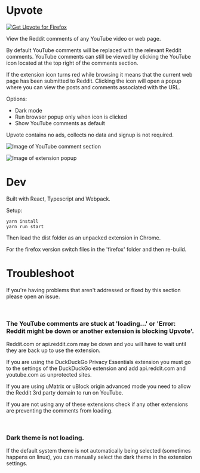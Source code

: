 # Upvote

<!-- <a href="https://chrome.google.com/webstore/detail/reddit-wherever/delfgcgfgfjlllhhcgiaacchlnhljbcm"><img src="https://raw.githubusercontent.com/z0ccc/Reddit-Wherever/master/promo/chrome.png" alt="Get Upvote for Chromium"></a> -->
<a href="https://addons.mozilla.org/en-CA/firefox/addon/reddit-wherever/"><img src="https://raw.githubusercontent.com/z0ccc/Reddit-Wherever/master/promo/firefox.png" alt="Get Upvote for Firefox"></a>

View the Reddit comments of any YouTube video or web page.

By default YouTube comments will be replaced with the relevant Reddit comments. YouTube comments can still be viewed by clicking the YouTube icon located at the top right of the comments section.

If the extension icon turns red while browsing it means that the current web page has been submitted to Reddit. Clicking the icon will open a popup where you can view the posts and comments associated with the URL.

Options:

- Dark mode
- Run browser popup only when icon is clicked
- Show YouTube comments as default

Upvote contains no ads, collects no data and signup is not required.

![Image of YouTube comment section](https://raw.githubusercontent.com/z0ccc/Reddit-Wherever/master/promo/screenshot-1.png)

![Image of extension popup](https://raw.githubusercontent.com/z0ccc/Reddit-Wherever/master/promo/screenshot-2.png)

# Dev

Built with React, Typescript and Webpack.

Setup:

```
yarn install
yarn run start
```

Then load the dist folder as an unpacked extension in Chrome.

For the firefox version switch files in the 'firefox' folder and then re-build.

# Troubleshoot

If you're having problems that aren't addressed or fixed by this section please open an issue.

<br />

### The YouTube comments are stuck at 'loading...' or 'Error: Reddit might be down or another extension is blocking Upvote'.

Reddit.com or api.reddit.com may be down and you will have to wait until they are back up to use the extension.

If you are using the DuckDuckGo Privacy Essentials extension you must go to the settings of the DuckDuckGo extension and add api.reddit.com and youtube.com as unprotected sites.

If you are using uMatrix or uBlock origin advanced mode you need to allow the Reddit 3rd party domain to run on YouTube.

If you are not using any of these extensions check if any other extensions are preventing the comments from loading.

<br />

### Dark theme is not loading.

If the default system theme is not automatically being selected (sometimes happens on linux), you can manually select the dark theme in the extension settings.
